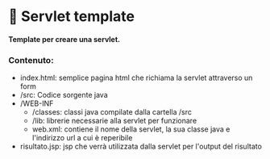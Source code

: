 # 💾 Servlet template 
#### Template per creare una servlet.

### Contenuto:
- index.html: semplice pagina html che richiama la servlet attraverso un form
- /src: Codice sorgente java
- /WEB-INF
  - /classes: classi java compilate dalla cartella /src
  - /lib: librerie necessarie alla servlet per funzionare
  - web.xml: contiene il nome della servlet, la sua classe java e l'indirizzo url a cui è reperibile
- risultato.jsp: jsp che verrà utilizzata dalla servlet per l'output del risultato
